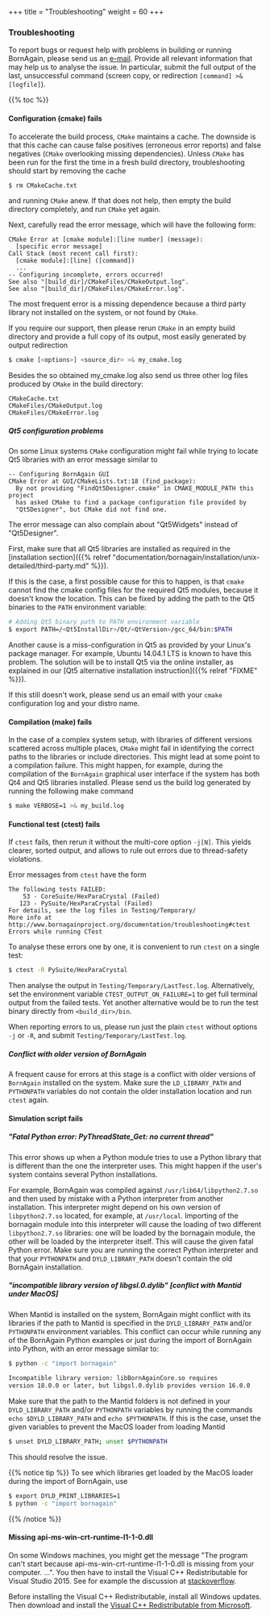+++
title = "Troubleshooting"
weight = 60
+++

### Troubleshooting

To report bugs or request help with problems in building or running BornAgain, please send us an [e-mail](mailto:contact@bornagainproject.org). Provide all relevant information that may help us to analyse the issue. In particular, submit the full output of the last, unsuccessful command (screen copy, or redirection `[command] >& [logfile]`).

{{% toc %}}

#### Configuration (cmake) fails

To accelerate the build process, `CMake` maintains a cache. The downside is that this cache can cause false positives (erroneous error reports) and false negatives (`CMake` overlooking missing dependencies). Unless `CMake` has been run for the first the time in a fresh build directory, troubleshooting should start by removing the cache

```bash
$ rm CMakeCache.txt
```

and running `CMake` anew. If that does not help, then empty the build directory completely, and run `CMake` yet again.

Next, carefully read the error message, which will have the following form:

```
CMake Error at [cmake module]:[line number] (message):
  [specific error message]
Call Stack (most recent call first):
  [cmake module]:[line] ([command])
  ...
-- Configuring incomplete, errors occurred!
See also "[build_dir]/CMakeFiles/CMakeOutput.log".
See also "[build_dir]/CMakeFiles/CMakeError.log".
```

The most frequent error is a missing dependence because a third party library not installed on the system, or not found by `CMake`.

If you require our support, then please rerun `CMake` in an empty build directory and provide a full copy of its output, most easily generated by output redirection

```bash
$ cmake [<options>] <source_dir> >& my_cmake.log
```

Besides the so obtained my_cmake.log also send us three other log files produced by `CMake` in the build directory:

```
CMakeCache.txt
CMakeFiles/CMakeOutput.log
CMakeFiles/CMakeError.log
```

##### Qt5 configuration problems

On some Linux systems `CMake` configuration might fail while trying to locate Qt5 libraries with an error message similar to

```
-- Configuring BornAgain GUI
CMake Error at GUI/CMakeLists.txt:18 (find_package):
  By not providing "FindQt5Designer.cmake" in CMAKE_MODULE_PATH this project
  has asked CMake to find a package configuration file provided by
  "Qt5Designer", but CMake did not find one.
```

The error message can also complain about "Qt5Widgets" instead of "Qt5Designer".

First, make sure that all Qt5 libraries are installed as required in the [installation section]({{% relref "documentation/bornagain/installation/unix-detailed/third-party.md" %}}).


If this is the case, a first possible cause for this to happen, is that `cmake` cannot find the cmake config files for the required Qt5 modules, because it doesn't know the location. This can be fixed by adding the path to the Qt5 binaries to the `PATH` environment variable:

```bash
# Adding Qt5 binary path to PATH environment variable
$ export PATH=/<Qt5InstallDir>/Qt/<QtVersion>/gcc_64/bin:$PATH
```

Another cause is a miss-configuration in Qt5 as provided by your Linux's package manager. For example, Ubuntu 14.04.1 LTS is known to have this problem. The solution will be to install Qt5 via the online installer, as explained in our [Qt5 alternative installation instruction]({{% relref "FIXME" %}}).

If this still doesn't work, please send us an email with your `cmake` configuration log and your distro name.

#### Compilation (make) fails

In the case of a complex system setup, with libraries of different versions scattered across multiple places, `CMake` might fail in identifying the correct paths to the libraries or include directories. This might lead at some point to a compilation failure. This might happen, for example, during the compilation of the `BornAgain` graphical user interface if the system has both Qt4 and Qt5 libraries installed. Please send us the build log generated by running the following make command

```bash
$ make VERBOSE=1 >& my_build.log
```

#### Functional test (ctest) fails

If `ctest` fails, then rerun it without the multi-core option `-j[N]`. This yields clearer, sorted output, and allows to rule out errors due to thread-safety violations.

Error messages from `ctest` have the form

```
The following tests FAILED:
    53 - CoreSuite/HexParaCrystal (Failed)
   123 - PySuite/HexParaCrystal (Failed)
For details, see the log files in Testing/Temporary/
More info at http://www.bornagainproject.org/documentation/troubleshooting#ctest
Errors while running CTest
```

To analyse these errors one by one, it is convenient to run `ctest` on a single test:

```bash
$ ctest -R PySuite/HexParaCrystal
```

Then analyse the output in `Testing/Temporary/LastTest.log`. Alternatively, set the environment variable `CTEST_OUTPUT_ON_FAILURE=1` to get full terminal output from the failed tests. Yet another alternative would be to run the test binary directly from `<build_dir>/bin`.

When reporting errors to us, please run just the plain `ctest` without options `-j` or `-R`, and submit `Testing/Temporary/LastTest.log`.

##### Conflict with older version of BornAgain

A frequent cause for errors at this stage is a conflict with older versions of `BornAgain` installed on the system. Make sure the `LD_LIBRARY_PATH` and `PYTHONPATH` variables do not contain the older installation location and run `ctest` again.

#### Simulation script fails

##### "Fatal Python error: PyThreadState_Get: no current thread"

This error shows up when a Python module tries to use a Python library that is different than the one the interpreter uses. This might happen if the user's system contains several  Python installations.

For example, BornAgain was compiled against `/usr/lib64/libpython2.7.so` and then used by mistake with a Python interpreter from another installation. This interpreter might depend on his own version of `libpython2.7.so`  located, for example, at `/usr/local`. Importing of the bornagain module into this interpreter will cause the loading of two different `libpython2.7.so` libraries: one will be loaded by the bornagain module, the other will be loaded by the interpreter itself. This will cause the given fatal Python error. Make sure you are running the correct Python interpreter and that your `PYTHONPATH` and `DYLD_LIBRARY_PATH` doesn't contain the old BornAgain installation.

##### "incompatible library version of libgsl.0.dylib" [conflict with Mantid under MacOS]

When Mantid is installed on the system, BornAgain might conflict with its libraries if the path to Mantid is specified in the `DYLD_LIBRARY_PATH` and/or `PYTHONPATH` environment variables. This conflict can occur while running any of the BornAgain Python examples or just during the import of BornAgain into Python, with an error message similar to:

```bash
$ python -c "import bornagain"
 
Incompatible library version: libBornAgainCore.so requires
version 18.0.0 or later, but libgsl.0.dylib provides version 16.0.0
```

Make sure that the path to the Mantid folders is not defined in your `DYLD_LIBRARY_PATH` and/or `PYTHONPATH` variables by running the commands `echo $DYLD_LIBRARY_PATH` and `echo $PYTHONPATH`. If this is the case, unset the given variables to prevent the MacOS loader from loading Mantid

```bash
$ unset DYLD_LIBRARY_PATH; unset $PYTHONPATH
```

This should resolve the issue.

{{% notice tip %}}
To see which libraries get loaded by the MacOS loader during the import of BornAgain, use

```bash
$ export DYLD_PRINT_LIBRARIES=1
$ python -c "import bornagain"
```
{{% /notice %}}

#### Missing api-ms-win-crt-runtime-l1-1-0.dll

On some Windows machines, you might get the message "The program can't start because api-ms-win-crt-runtime-l1-1-0.dll is missing from your computer. ...". You then have to install the Visual C++ Redistributable for Visual Studio 2015. See for example the discussion at [stackoverflow](http://stackoverflow.com/questions/33265663/api-ms-win-crt-runtime-l1-1-0-dll-is-missing-when-open-office-file).



Before installing the Visual C++ Redistributable, install all Windows updates. Then download and install the [Visual C++ Redistributable from Microsoft](https://www.microsoft.com/en-us/download/details.aspx?id=48145).